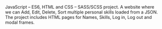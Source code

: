 JavaScript – ES6, HTML and CSS – SASS/SCSS project. A website where we can Add, Edit, Delete, Sort multiple personal skills loaded from a JSON. The project includes HTML pages for Names, Skills, Log in, Log out and modal frames.
